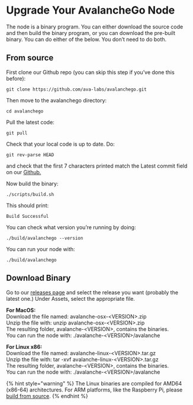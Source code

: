 # Upgrade Your AvalancheGo Node

The node is a binary program. You can either download the source code and then build the binary program, or you can download the pre-built binary. You can do either of the below. You don’t need to do both.

## **From source**

First clone our Github repo \(you can skip this step if you’ve done this before\):

```text
git clone https://github.com/ava-labs/avalanchego.git
```

Then move to the avalanchego directory:

```text
cd avalanchego
```

Pull the latest code:

```text
git pull
```

Check that your local code is up to date. Do:

```text
git rev-parse HEAD
```

and check that the first 7 characters printed match the Latest commit field on our [Github.](https://github.com/ava-labs/avalanchego)

Now build the binary:

```text
./scripts/build.sh
```

This should print:

```text
Build Successful
```

You can check what version you’re running by doing:

```text
./build/avalanchego --version
```

You can run your node with:

```text
./build/avalanchego
```

## **Download Binary**

Go to our [releases page](https://github.com/ava-labs/avalanchego/releases) and select the release you want \(probably the latest one.\) Under Assets, select the appropriate file.

**For MacOS:**  
Download the file named: avalanche-osx-&lt;VERSION&gt;.zip  
Unzip the file with: unzip avalanche-osx-&lt;VERSION&gt;.zip  
The resulting folder, avalanche-&lt;VERSION&gt;, contains the binaries.  
You can run the node with: ./avalanche-&lt;VERSION&gt;/avalanche

**For Linux x86:**  
Download the file named: avalanche-linux-&lt;VERSION&gt;.tar.gz  
Unzip the file with: tar -xvf avalanche-linux-&lt;VERSION&gt;.tar.gz  
The resulting folder, avalanche-&lt;VERSION&gt;, contains the binaries.  
You can run the node with: ./avalanche-&lt;VERSION&gt;/avalanche

{% hint style="warning" %}
The Linux binaries are compiled for AMD64 \(x86-64\) architectures. For ARM platforms, like the Raspberry Pi, please [build from source](https://avalanche.gitbook.io/avalanche/build/getting-started#start-a-node-and-connect-to-avalanche).
{% endhint %}

